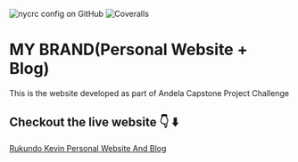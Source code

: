 ![nycrc config on GitHub](https://img.shields.io/nycrc/rukundo-kevin/My-Blog?config=.nycrc)  ![Coveralls](https://img.shields.io/coveralls/github/rukundo-kevin/My-Blog)
# MY BRAND(Personal Website + Blog)
   This is the website developed as part of Andela Capstone Project Challenge
 ## Checkout the live website 👇 ⬇️
 [Rukundo Kevin Personal Website And Blog](https://www.rukundokevin.codes/)
